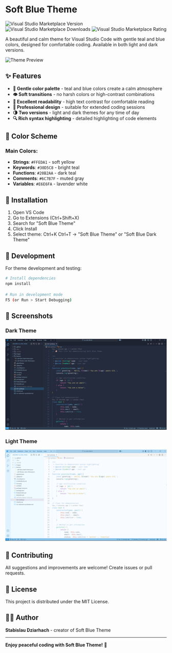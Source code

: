 # Soft Blue Theme

![Visual Studio Marketplace Version](https://img.shields.io/visual-studio-marketplace/v/stabislau-dziarhach.soft-blue-theme)
![Visual Studio Marketplace Downloads](https://img.shields.io/visual-studio-marketplace/d/stabislau-dziarhach.soft-blue-theme)
![Visual Studio Marketplace Rating](https://img.shields.io/visual-studio-marketplace/r/stabislau-dziarhach.soft-blue-theme)

A beautiful and calm theme for Visual Studio Code with gentle teal and blue colors, designed for comfortable coding. Available in both light and dark versions.

![Theme Preview](https://raw.githubusercontent.com/Dergacz/soft-blue-theme/main/preview.png)

## ✨ Features

- **🎨 Gentle color palette** - teal and blue colors create a calm atmosphere
- **👁️ Soft transitions** - no harsh colors or high-contrast combinations  
- **📖 Excellent readability** - high text contrast for comfortable reading
- **💼 Professional design** - suitable for extended coding sessions
- **🌗 Two versions** - light and dark themes for any time of day
- **🔍 Rich syntax highlighting** - detailed highlighting of code elements

## 🎨 Color Scheme

### Main Colors:
- **Strings**: `#FFEDA1` - soft yellow
- **Keywords**: `#30D5C8` - bright teal
- **Functions**: `#20B2AA` - dark teal
- **Comments**: `#6C7B7F` - muted gray
- **Variables**: `#E6E6FA` - lavender white

## 🚀 Installation

1. Open VS Code
2. Go to Extensions (Ctrl+Shift+X)
3. Search for "Soft Blue Theme"
4. Click Install
5. Select theme: Ctrl+K Ctrl+T → "Soft Blue Theme" or "Soft Blue Dark Theme"

## 🔧 Development

For theme development and testing:

```bash
# Install dependencies
npm install

# Run in development mode
F5 (or Run > Start Debugging)
```

## 📸 Screenshots

### Dark Theme
![Dark Theme Screenshot](https://raw.githubusercontent.com/Dergacz/soft-blue-theme/main/images/dark-screen.png)

### Light Theme  
![Light Theme Screenshot](https://raw.githubusercontent.com/Dergacz/soft-blue-theme/main/images/light-screen.png)

## 🤝 Contributing

All suggestions and improvements are welcome! Create issues or pull requests.

## 📝 License

This project is distributed under the MIT License.

## 👨‍💻 Author

**Stabislau Dziarhach** - creator of Soft Blue Theme

---

**Enjoy peaceful coding with Soft Blue Theme!** 💙
